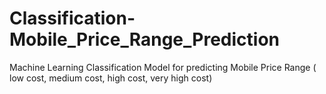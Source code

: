 # Classification-Mobile_Price_Range_Prediction
Machine Learning Classification Model for predicting Mobile Price Range ( low cost, medium cost,  high cost, very high cost)
